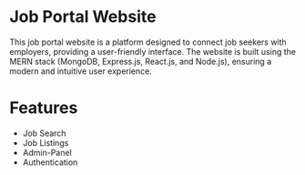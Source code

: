 # Job Portal Website

This job portal website is a platform designed to connect job seekers with employers, providing a user-friendly interface.
The website is built using the MERN stack (MongoDB, Express.js, React.js, and Node.js), ensuring a modern and intuitive user experience.

# Features

- Job Search
- Job Listings
- Admin-Panel
- Authentication

